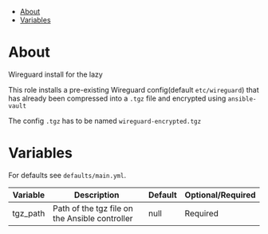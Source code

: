 - [About](#about)
- [Variables](#variables)

# About

Wireguard install for the lazy 

This role installs a pre-existing Wireguard config(default `etc/wireguard`) that has already been compressed into a `.tgz` file and encrypted using `ansible-vault`

The config `.tgz` has to be named `wireguard-encrypted.tgz`

# Variables

For defaults see `defaults/main.yml`.

| Variable                  | Description                       | Default | Optional/Required |
|---------------------------|-----------------------------------|---------|-------------------|
| tgz_path              | Path of the tgz file on the Ansible controller      | null    | Required          |

